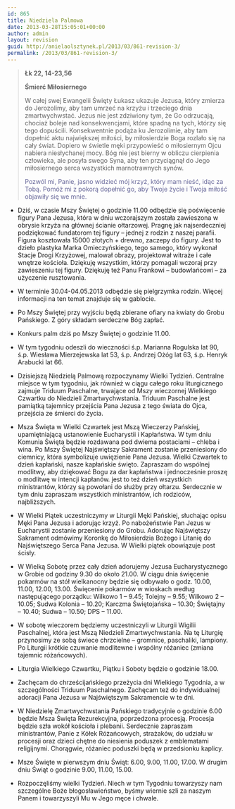 ```yaml
---
id: 865
title: Niedziela Palmowa
date: 2013-03-28T15:05:01+00:00
author: admin
layout: revision
guid: http://anielaolsztynek.pl/2013/03/861-revision-3/
permalink: /2013/03/861-revision-3/
---
```

> **Łk 22, 14-23,56**
> 
> **Śmierć Miłosiernego**
> 
> W całej swej Ewangelii Święty Łukasz ukazuje Jezusa, który zmierza do Jerozolimy, aby tam umrzeć na krzyżu i trzeciego dnia zmartwychwstać. Jezus nie jest zdziwiony tym, że Go odrzucają, chociaż boleje nad konsekwencjami, które spadną na tych, którzy się tego dopuścili. Konsekwentnie podąża ku Jerozolimie, aby tam dopełnić aktu największej miłości, by miłosierdzie Boga rozlało się na cały świat. Dopiero w świetle męki przypowieść o miłosiernym Ojcu nabiera niesłychanej mocy. Bóg nie jest bierny w obliczu cierpienia człowieka, ale posyła swego Syna, aby ten przyciągnął do Jego miłosiernego serca wszystkich marnotrawnych synów.
> 
> <span style="color: #666699;">Pozwól mi, Panie, jasno widzieć mój krzyż, który mam nieść, idąc za Tobą. Pomóż mi z pokorą dopełnić go, aby Twoje życie i Twoja miłość objawiły się we mnie.</span>

  * Dziś, w czasie Mszy Świętej o godzinie 11.00 odbędzie się poświęcenie figury Pana Jezusa, która w dniu wczorajszym została zawieszona w obrysie krzyża na głównej ścianie ołtarzowej. Pragnę jak najserdeczniej podziękować fundatorom tej figury &#8211; jednej z rodzin z naszej parafii. Figura kosztowała 15000 złotych + drewno, zaczepy do figury. Jest to dzieło plastyka Marka Omieczyńskiego, tego samego, który wykonał Stacje Drogi Krzyżowej, malował obrazy, projektował witraże i całe wnętrze kościoła. Dziękuję wszystkim, którzy pomagali wczoraj przy zawieszeniu tej figury. Dziękuję też Panu Frankowi &#8211; budowlańcowi &#8211; za użyczenie rusztowania.
  * W terminie 30.04-04.05.2013 odbędzie się pielgrzymka rodzin. Więcej informacji na ten temat znajduje się w gablocie.
  * Po Mszy Świętej przy wyjściu będą zbierane ofiary na kwiaty do Grobu Pańskiego. Z góry składam serdeczne Bóg zapłać.
  * Konkurs palm dziś po Mszy Świętej o godzinie 11.00.
  * W tym tygodniu odeszli do wieczności ś.p. Marianna Rogulska lat 90, ś.p. Wiesława Mierzejewska lat 53, ś.p. Andrzej Ożóg lat 63, ś.p. Henryk Arabucki lat 66.

  * Dzisiejszą Niedzielą Palmową rozpoczynamy Wielki Tydzień. Centralne miejsce w tym tygodniu, jak również w ciągu całego roku liturgicznego zajmuje Triduum Paschalne, trwające od Mszy wieczornej Wielkiego Czwartku do Niedzieli Zmartwychwstania. Triduum Paschalne jest pamiątką tajemnicy przejścia Pana Jezusa z tego świata do Ojca, przejścia ze śmierci do życia.
  * Msza Święta w Wielki Czwartek jest Mszą Wieczerzy Pańskiej, upamiętniającą ustanowienie Eucharystii i Kapłaństwa. W tym dniu Komunia Święta będzie rozdawana pod dwiema postaciami &#8211; chleba i wina. Po Mszy Świętej Najświętszy Sakrament zostanie przeniesiony do ciemnicy, która symbolizuje uwięzienie Pana Jezusa. Wielki Czwartek to dzień kapłański, nasze kapłańskie święto. Zapraszam do wspólnej modlitwy, aby dziękować Bogu za dar kapłaństwa i jednocześnie proszę o modlitwę w intencji kapłanów. jest to też dzień wszystkich ministrantów, którzy są powołani do służby przy ołtarzu. Serdecznie w tym dniu zapraszam wszystkich ministrantów, ich rodziców, najbliższych.
  * W Wielki Piątek uczestniczymy w Liturgii Męki Pańskiej, słuchając opisu Męki Pana Jezusa i adorując krzyż. Po nabożeństwie Pan Jezus w Eucharystii zostanie przeniesiony do Grobu. Adorując Najświętszy Sakrament odmówimy Koronkę do Miłosierdzia Bożego i Litanię do Najświętszego Serca Pana Jezusa. W Wielki piątek obowiązuje post ścisły.
  * W Wielką Sobotę przez cały dzień adorujemy Jezusa Eucharystycznego w Grobie od godziny 9.30 do około 21.00. W ciągu dnia święcenie pokarmów na stół wielkanocny będzie się odbywało o godz. 10.00, 11.00, 12.00, 13.00. Święcenie pokarmów w wioskach według następującego porządku: Wilkowo 1 &#8211; 9.45; Tolejny &#8211; 9.55; Wilkowo 2 &#8211; 10.05; Sudwa Kolonia &#8211; 10.20; Karczma Świętojańska &#8211; 10.30; Świętajny &#8211; 10.40; Sudwa &#8211; 10.50; DPS &#8211; 11.00.
  * W sobotę wieczorem będziemy uczestniczyli w Liturgii Wigilii Paschalnej, która jest Mszą Niedzieli Zmartwychwstania. Na tę Liturgię przynosimy ze sobą świece chrzcielne &#8211; gromnice, paschaliki, lampiony. Po Liturgii krótkie czuwanie modlitewne i wspólny różaniec (zmiana tajemnic różańcowych).
  * Liturgia Wielkiego Czwartku, Piątku i Soboty będzie o godzinie 18.00.
  * Zachęcam do chrześcijańskiego przeżycia dni Wielkiego Tygodnia, a w szczególności Triduum Paschalnego. Zachęcam też do indywidualnej adoracji Pana Jezusa w Najświętszym Sakramencie w te dni.
  * W Niedzielę Zmartwychwstania Pańskiego tradycyjnie o godzinie 6.00 będzie Msza Święta Rezurekcyjna, poprzedzona procesją. Procesja będzie szła wokół kościoła i plebanii. Serdecznie zapraszam ministrantów, Panie z Kółek Różańcowych, strażaków, do udziału w procesji oraz dzieci chętne do niesienia poduszek z emblematami religijnymi. Chorągwie, różaniec poduszki będą w przedsionku kaplicy.
  * Msze Święte w pierwszym dniu Świąt: 6.00, 9.00, 11.00, 17.00. W drugim dniu Świąt o godzinie 9.00, 11.00, 15.00.
  * Rozpoczęliśmy wielki Tydzień. Niech w tym Tygodniu towarzyszy nam szczególne Boże błogosławieństwo, byśmy wiernie szli za naszym Panem i towarzyszyli Mu w Jego męce i chwale.